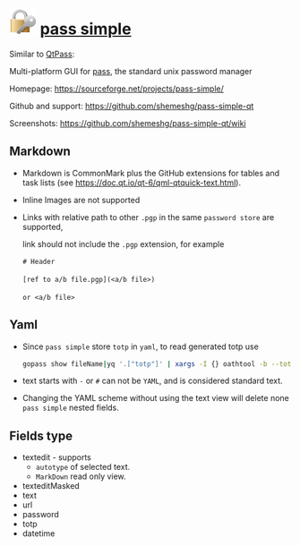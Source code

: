 # ![Alt text](icon.png) [pass simple](https://github.com/shemeshg/pass-simple-qt)

Similar to [QtPass](https://github.com/IJHack/QtPass):

Multi-platform GUI for [pass](https://www.passwordstore.org/), the standard unix password manager

Homepage: <https://sourceforge.net/projects/pass-simple/>

Github and support: <https://github.com/shemeshg/pass-simple-qt>

Screenshots: <https://github.com/shemeshg/pass-simple-qt/wiki>

## Markdown

- Markdown is CommonMark plus the GitHub extensions for tables and task lists (see <https://doc.qt.io/qt-6/qml-qtquick-text.html>).

- Inline Images are not supported

- Links with relative path to other `.pgp` in the same `password store` are supported, 

    link should not include the `.pgp` extension, for example 

    ```Md
    # Header

    [ref to a/b file.pgp](<a/b file>)

    or <a/b file>
    ```

## Yaml

- Since `pass simple` store `totp` in `yaml`, to read generated totp use

    ```bash
    gopass show fileName|yq '.["totp"]' | xargs -I {} oathtool -b --totp {}
    ```
- text starts with `-` or `#` can not be `YAML`, and is considered standard text.

- Changing the YAML scheme without using the text view will delete none `pass simple` nested fields.

## Fields type

- textedit - supports 
  - `autotype` of selected text. 
  - `MarkDown` read only view.
- texteditMasked 
- text
- url
- password
- totp
- datetime